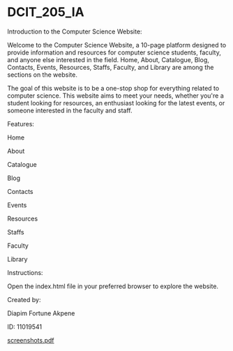 # DCIT_205_IA
Introduction to the Computer Science Website:

Welcome to the Computer Science Website, a 10-page platform designed to provide information and resources for computer science students, faculty, and anyone else interested in the field. Home, About, Catalogue, Blog, Contacts, Events, Resources, Staffs, Faculty, and Library are among the sections on the website.

The goal of this website is to be a one-stop shop for everything related to computer science. This website aims to meet your needs, whether you're a student looking for resources, an enthusiast looking for the latest events, or someone interested in the faculty and staff.


Features:

Home

About

Catalogue

Blog

Contacts

Events

Resources

Staffs

Faculty

Library

Instructions:

Open the index.html file in your preferred browser to explore the website.

Created by:

Diapim Fortune Akpene

ID: 11019541

[screenshots.pdf](https://github.com/Fortune-112/11019541_DCIT_205_IA/files/13488216/screenshots.pdf)

